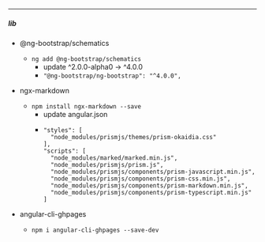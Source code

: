 
---

##### lib

- @ng-bootstrap/schematics
  - ```ng add @ng-bootstrap/schematics```
    - update ^2.0.0-alpha0 -> ^4.0.0
    - ```"@ng-bootstrap/ng-bootstrap": "^4.0.0",```
  
- ngx-markdown
  - ```npm install ngx-markdown --save```
    - update angular.json
    - ```
      "styles": [
        "node_modules/prismjs/themes/prism-okaidia.css"
      ],
      "scripts": [
        "node_modules/marked/marked.min.js",
        "node_modules/prismjs/prism.js",
        "node_modules/prismjs/components/prism-javascript.min.js",
        "node_modules/prismjs/components/prism-css.min.js",
        "node_modules/prismjs/components/prism-markdown.min.js",
        "node_modules/prismjs/components/prism-typescript.min.js"
      ]
      ```
    
- angular-cli-ghpages
  - ```npm i angular-cli-ghpages --save-dev```

<!-- ##### git

<!-- - origin
<!--   - ```cmd
<!--     https://github.com/littleostar-blog/littleostar-blog.github.io.git
<!--     ```
<!-- - origin-blog-angular
<!--   - ```cmd
<!--     https://github.com/littleostar-blog/littleostar-blog-angular.git
<!--     ```

---

end
